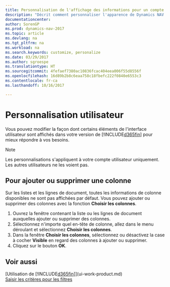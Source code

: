 ```yaml
---
title: Personnalisation de l'affichage des informations pour un compte utilisateur
description: "Décrit comment personnaliser l'apparence de Dynamics NAV pour votre compte d'utilisateur."
documentationcenter: 
author: SorenGP
ms.prod: dynamics-nav-2017
ms.topic: article
ms.devlang: na
ms.tgt_pltfrm: na
ms.workload: na
ms.search.keywords: customize, personalize
ms.date: 03/29/2017
ms.author: sgroespe
ms.translationtype: HT
ms.sourcegitcommit: 4fefaef7380ac10836fcac404eea006f55d8556f
ms.openlocfilehash: 16d89b2b8c6eaa758c18fbefc222f0840e6553c3
ms.contentlocale: fr-ca
ms.lasthandoff: 10/16/2017

---
```

# <a name="user-personalization"></a>Personnalisation utilisateur
Vous pouvez modifier la façon dont certains éléments de l'interface utilisateur sont affichés dans votre version de [!INCLUDE[d365fin](includes/d365fin_md.md)] pour mieux répondre à vos besoins.

> [!NOTE]  
>   Les personnalisations s'appliquent à votre compte utilisateur uniquement. Les autres utilisateurs ne les voient pas.

## <a name="to-add-or-remove-a-column"></a>Pour ajouter ou supprimer une colonne
Sur les listes et les lignes de document, toutes les informations de colonne disponibles ne sont pas affichées par défaut. Vous pouvez ajouter ou supprimer des colonnes avec la fonction **Choisir les colonnes**.

1. Ouvrez la fenêtre contenant la liste ou les lignes de document auxquelles ajouter ou supprimer des colonnes.
2. Sélectionnez n'importe quel en-tête de colonne, allez dans le menu déroulant et sélectionnez **Choisir les colonnes**.
3. Dans la fenêtre **Choisir les colonnes**, sélectionnez ou désactivez la case à cocher **Visible** en regard des colonnes à ajouter ou supprimer.
4. Cliquez sur le bouton **OK**.

## <a name="see-also"></a>Voir aussi
[Utilisation de [!INCLUDE[d365fin](includes/d365fin_md.md)]](ui-work-product.md)  
[Saisir les critères pour les filtres](ui-enter-criteria-filters.md)

